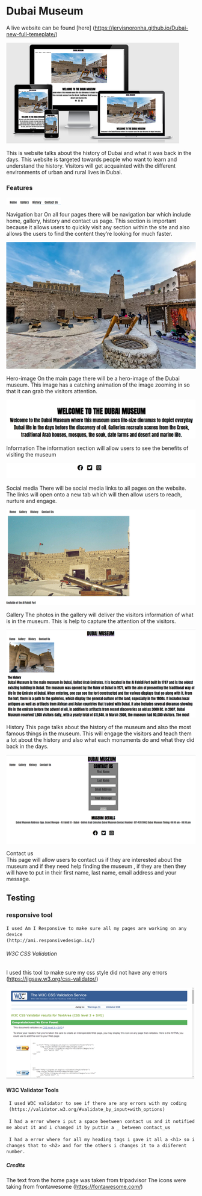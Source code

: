 # Dubai Museum
 
 A live website can be found [here]  (https://jervisnoronha.github.io/Dubai-new-full-temeplate/)

![website preview](assets/images/dubai_front.png)



This is website talks about the history of Dubai and what it was back in the days. This website is targeted towards people who want to learn and understand the history. Visitors will get acquainted with the different environments of urban and rural lives in Dubai.


### Features 
![preview](assets/images/dubai_navbar.png)


Navigation bar 
On all four pages there will be navigation bar which include home, gallery, history and contact us page. This section is important because it allows users to quickly visit any section within the site and also allows the users to find the content they’re looking for much faster.  

![preview](assets/images/hero_image.webp)

Hero-image
On the main page there will be a hero-image of the Dubai museum. This image has a catching animation of the image zooming in so that it can grab the visitors attention. 

![preview](assets/images/dubai_infopage.png)

Information 
The information section will allow users to see the benefits of visiting the museum 

![preview](assets/images/dubai_socialmedia.png)

Social media
There will be social media links to all pages on the website. The links will open onto a new tab which will then allow users to reach, nurture and engage.

![preview](assets/images/dubai_gallery_page.png)

Gallery 
The photos in the gallery will deliver the visitors information of what is in the museum. This is help to capture the attention of the visitors.

![preview](assets/images/dubai_history_page.png)

History 
This page talks about the history of the museum and also the most famous things in the museum. This will engage the visitors and teach them a lot about the history and also what each monuments do and what they did back in the days.

![preview](assets/images/dubai_contact_page.png)

Contact us  
This page will allow users to contact us if they are interested about the museum and if they need help finding the museum , if they are then they will have to put in their first name, last name, email address and your message. 


## Testing 

### responsive tool
    I used Am I Responsive to make sure all my pages are working on any device
    (http://ami.responsivedesign.is/)


###### W3C CSS Validation
I used this tool to make sure my css style did not have any errors 
     (https://jigsaw.w3.org/css-validator/)

![preview](assets/images/dubai_css.png)
     








#### W3C Validator Tools
     I used W3C validator to see if there are any errors with my coding 
     (https://validator.w3.org/#validate_by_input+with_options)

     I had a error where i put a space beetween contact us and it notified me about it and i changed it by puttin a _ between contact_us 

     I had a error where for all my heading tags i gave it all a <h1> so i changes that to <h2> and for the others i changes it to a diiferent number.




##### Credits
The text from the home page was taken from tripadvisor
The icons were taking from frontawesome 
(https://fontawesome.com/)







